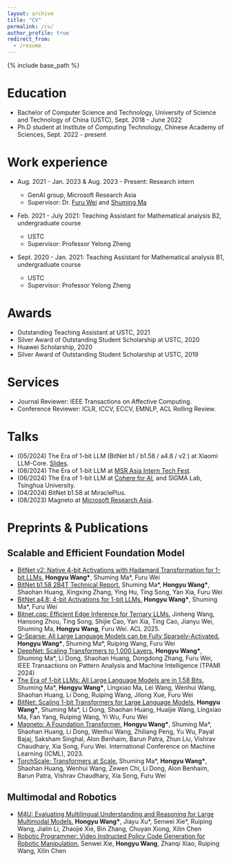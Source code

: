```yaml
---
layout: archive
title: "CV"
permalink: /cv/
author_profile: true
redirect_from:
  - /resume
---
```


{% include base_path %}

Education
======
* Bachelor of Computer Science and Technology, University of Science and Technology of China (USTC), Sept. 2018 - June 2022
* Ph.D student at Institute of Computing Technology, Chinese Academy of Sciences, Sept. 2022 - present

Work experience
======
* Aug. 2021 - Jan. 2023 & Aug. 2023 - Present: Research intern
  * GenAI group, Microsoft Research Asia
  * Supervisor: Dr. [Furu Wei](https://thegenerality.com/) and [Shuming Ma](https://scholar.google.com/citations?user=J44tjDMAAAAJ)

* Feb. 2021 - July 2021: Teaching Assistant for Mathematical analysis B2, undergraduate course
  * USTC
  * Supervisor: Professor Yelong Zheng

* Sept. 2020 - Jan. 2021: Teaching Assistant for Mathematical analysis B1, undergraduate course
  * USTC
  * Supervisor: Professor Yelong Zheng

Awards
======
* Outstanding Teaching Assistant at USTC, 2021
* Silver Award of Outstanding Student Scholarship at USTC, 2020
* Huawei Scholarship, 2020
* Silver Award of Outstanding Student Scholarship at USTC, 2019

Services
======
* Journal Reviewer: IEEE Transactions on Affective Computing.
* Conference Reviewer: ICLR, ICCV, ECCV, EMNLP, ACL Rolling Review.

Talks
======
* (05/2024) The Era of 1-bit LLM (BitNet b1 / b1.58 / a4.8 / v2 ) at Xiaomi LLM-Core. [Slides](https://github.com/ustcwhy/ustcwhy.github.io/blob/master/files/bitnet-20250527.pdf).
* (08/2024) The Era of 1-bit LLM at [MSR Asia Intern Tech Fest](https://mp.weixin.qq.com/s/HVhOhWpq1092Z5byc5nISw).
* (06/2024) The Era of 1-bit LLM at [Cohere for AI](https://www.youtube.com/watch?v=oxQjGOUbQx4&list=PLLalUvky4CLJKDaiWCumhsJpHNDhZeVll&index=17&t=229s), and SIGMA Lab, Tsinghua University.
* (04/2024) BitNet b1.58 at MiraclePlus.
* (08/2023) Magneto at [Microsoft Research Asia](https://www.msra.cn/zh-cn/news/features/icml-2023).

Preprints & Publications
======
## Scalable and Efficient Foundation Model
* [BitNet v2: Native 4-bit Activations with Hadamard Transformation for 1-bit LLMs.](https://ustcwhy.github.io/publications/bitnet_v2/) <b>Hongyu Wang\*</b>, Shuming Ma\*, Furu Wei
* [BitNet b1.58 2B4T Technical Report.](https://ustcwhy.github.io/publications/bitnet_2b4t/) Shuming Ma\*, <b>Hongyu Wang\*</b>, Shaohan Huang, Xingxing Zhang, Ying Hu, Ting Song, Yan Xia, Furu Wei
* [BitNet a4.8: 4-bit Activations for 1-bit LLMs.](https://ustcwhy.github.io/publications/bitnet_a4_8/) <b>Hongyu Wang\*</b>, Shuming Ma\*, Furu Wei
* [Bitnet.cpp: Efficient Edge Inference for Ternary LLMs.](https://ustcwhy.github.io/publications/bitnet_cpp/) Jinheng Wang, Hansong Zhou, Ting Song, Shijie Cao, Yan Xia, Ting Cao, Jianyu Wei, Shuming Ma, <b>Hongyu Wang</b>, Furu Wei. ACL 2025.
* [Q-Sparse: All Large Language Models can be Fully Sparsely-Activated.](https://ustcwhy.github.io/publications/qsparse/) <b>Hongyu Wang\*</b>, Shuming Ma\*, Ruiping Wang, Furu Wei
* [DeepNet: Scaling Transformers to 1,000 Layers.](https://ustcwhy.github.io/publications/deepnet/) <b>Hongyu Wang\*</b>, Shuming Ma\*, Li Dong, Shaohan Huang, Dongdong Zhang, Furu Wei, IEEE Transactions on Pattern Analysis and Machine Intelligence (TPAMI 2024)
* [The Era of 1-bit LLMs: All Large Language Models are in 1.58 Bits.](https://ustcwhy.github.io/publications/bitnet_b1_58) Shuming Ma\*, <b>Hongyu Wang\*</b>, Lingxiao Ma, Lei Wang, Wenhui Wang, Shaohan Huang, Li Dong, Ruiping Wang, Jilong Xue, Furu Wei
* [BitNet: Scaling 1-bit Transformers for Large Language Models.](https://ustcwhy.github.io/publications/bitnet) <b>Hongyu Wang\*</b>, Shuming Ma\*, Li Dong, Shaohan Huang, Huaijie Wang, Lingxiao Ma, Fan Yang, Ruiping Wang, Yi Wu, Furu Wei
* [Magneto: A Foundation Transformer.](https://ustcwhy.github.io/publications/foundation_transformer/) <b>Hongyu Wang\*</b>, Shuming Ma\*, Shaohan Huang, Li Dong, Wenhui Wang, Zhiliang Peng, Yu Wu, Payal Bajaj, Saksham Singhal, Alon Benhaim, Barun Patra, Zhun Liu, Vishrav Chaudhary, Xia Song, Furu Wei. International Conference on Machine Learning (ICML), 2023.
* [TorchScale: Transformers at Scale.](https://ustcwhy.github.io/publications/torchscale/) Shuming Ma\*, <b>Hongyu Wang\*</b>, Shaohan Huang, Wenhui Wang, Zewen Chi, Li Dong, Alon Benhaim, Barun Patra, Vishrav Chaudhary, Xia Song, Furu Wei

## Multimodal and Robotics
* [M4U: Evaluating Multilingual Understanding and Reasoning for Large Multimodal Models.](https://ustcwhy.github.io/publications/m4u/) <b>Hongyu Wang\*</b>, Jiayu Xu\*, Senwei Xie\*, Ruiping Wang, Jialin Li, Zhaojie Xie, Bin Zhang, Chuyan Xiong, Xilin Chen
* [Robotic Programmer: Video Instructed Policy Code Generation for Robotic Manipulation.](https://ustcwhy.github.io/publications/robopro/) Senwei Xie, <b>Hongyu Wang</b>, Zhanqi Xiao, Ruiping Wang, Xilin Chen
  
<!-- Talks
======
  <ul>{% for post in site.talks %}
    {% include archive-single-talk-cv.html %}
  {% endfor %}</ul>
  
Teaching
======
  <ul>{% for post in site.teaching %}
    {% include archive-single-cv.html %}
  {% endfor %}</ul>
  
Service and leadership
======
* Currently signed in to 43 different slack teams -->
